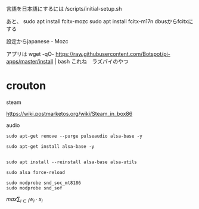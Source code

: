 言語を日本語にするには
/scripts/initial-setup.sh

あと、
sudo apt install fcitx-mozc
sudo apt install fcitx-m17n
dbusからfcitxにする

設定からjapanese - Mozc

アプリは
wget -qO- https://raw.githubusercontent.com/Botspot/pi-apps/master/install | bash
これね　ラズパイのやつ


# crouton

steam

https://wiki.postmarketos.org/wiki/Steam_in_box86

audio

```
sudo apt-get remove --purge pulseaudio alsa-base -y

sudo apt-get install alsa-base -y


sudo apt install --reinstall alsa-base alsa-utils

sudo alsa force-reload

sudo modprobe snd_soc_mt8186
sudo modprobe snd_sof

```


$max ∑_{i∈I} w_i ⋅ x_i$
